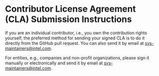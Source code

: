 # Contributor License Agreement (CLA) Submission Instructions

If you are an individual contributor, i.e., you own the contribution rights yourself, the preferred method for sending your signed CLA is to do it directly from the GitHub pull request. You can also send it by email at svs-maintainers@intel.com.

For entities, e.g., companies and non-profit organizations, please sign it manually or electronically and send it by email at svs-maintainers@intel.com.

